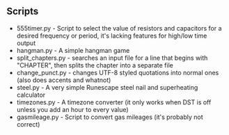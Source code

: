 ## Scripts

- 555timer.py - Script to select the value of resistors and capacitors for a
desired frequency or period, it's lacking features for high/low time output
- hangman.py - A simple hangman game
- split\_chapters.py - searches an input file for a line that begins with
"CHAPTER", then splits the chapter into a separate file
- change\_punct.py - changes UTF-8 styled quotations into normal ones (also does
accents and whatnot)
- steel.py - A very simple Runescape steel nail and superheating calculator
- timezones.py - A timezone converter (it only works when DST is off unless you
add an hour to every value)
- gasmileage.py - Script to convert gas mileages (it's probably not correct)
